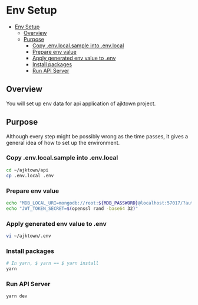 # Env Setup

<!-- TOC -->

- [Env Setup](#env-setup)
  - [Overview](#overview)
  - [Purpose](#purpose)
    - [Copy .env.local.sample into .env.local](#copy-envlocalsample-into-envlocal)
    - [Prepare env value](#prepare-env-value)
    - [Apply generated env value to .env](#apply-generated-env-value-to-env)
    - [Install packages](#install-packages)
    - [Run API Server](#run-api-server)

<!-- /TOC -->

## Overview
You will set up env data for api application of ajktown project.

## Purpose
Although every step might be possibly wrong as the time passes, it gives a general idea of how to set up the environment.


### Copy .env.local.sample into .env.local

```sh
cd ~/ajktown/api
cp .env.local .env
```

### Prepare env value

```sh
echo "MDB_LOCAL_URI=mongodb://root:${MDB_PASSWORD}@localhost:57017/?authSource=admin"
echo "JWT_TOKEN_SECRET=$(openssl rand -base64 32)"
```

### Apply generated env value to .env

```sh
vi ~/ajktown/.env
```

### Install packages
```sh
# In yarn, $ yarn == $ yarn install
yarn
```

### Run API Server

```sh
yarn dev
```